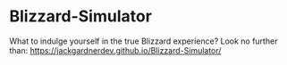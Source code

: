 # Blizzard-Simulator
What to indulge yourself in the true Blizzard experience? Look no further than: https://jackgardnerdev.github.io/Blizzard-Simulator/
